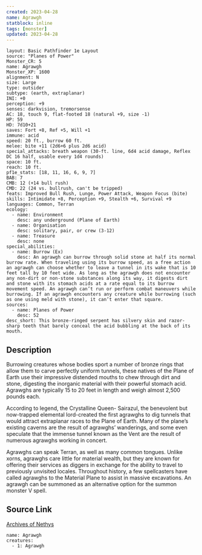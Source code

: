 ```yaml
---
created: 2023-04-28
name: Agrawgh
statblock: inline
tags: [monster]
updated: 2023-04-28
---
```

```statblock
layout: Basic Pathfinder 1e Layout
source: "Planes of Power"
Monster_CR: 5
name: Agrawgh
Monster_XP: 1600
alignment: N
size: Large
type: outsider
subtype: (earth, extraplanar)
INI: +0
perception: +9
senses: darkvision, tremorsense
AC: 18, touch 9, flat-footed 18 (natural +9, size -1)
HP: 59
HD: 7d10+21
saves: Fort +8, Ref +5, Will +1
immune: acid
speed: 20 ft., burrow 60 ft.
melee: bite +11 (2d6+6 plus 2d6 acid)
special_attacks: breath weapon (30-ft. line, 6d4 acid damage, Reflex DC 16 half, usable every 1d4 rounds)
space: 10 ft.
reach: 10 ft.
pf1e_stats: [18, 11, 16, 6, 9, 7]
BAB: 7
CMB: 12 (+14 bull rush)
CMD: 22 (24 vs. bullrush, can't be tripped)
feats: Improved Bull Rush, Lunge, Power Attack, Weapon Focus (bite)
skills: Intimidate +8, Perception +9, Stealth +6, Survival +9
languages: Common, Terran
ecology:
  - name: Environment
    desc: any underground (Plane of Earth)
  - name: Organisation
    desc: solitary, pair, or crew (3-12)
  - name: Treasure
    desc: none
special_abilities:
  - name: Burrow (Ex)
    desc: An agrawgh can burrow through solid stone at half its normal burrow rate. When traveling using its burrow speed, as a free action an agrawgh can choose whether to leave a tunnel in its wake that is 10 feet tall by 10 feet wide. As long as the agrawgh does not encounter any non-dirt or non-stone substances along its way, it digests dirt and stone with its stomach acids at a rate equal to its burrow movement speed. An agrawgh can’t run or perform combat maneuvers while burrowing. If an agrawgh encounters any creature while burrowing (such as one using meld with stone), it can’t enter that square.
sources:
  - name: Planes of Power
    desc: 52
desc_short: This bronze-ringed serpent has silvery skin and razor-sharp teeth that barely conceal the acid bubbling at the back of its mouth.
```
## Description
Burrowing creatures whose bodies sport a number of bronze rings that allow them to carve perfectly uniform tunnels, these natives of the Plane of Earth use their impressive distended mouths to chew through dirt and stone, digesting the inorganic material with their powerful stomach acid. Agrawghs are typically 15 to 20 feet in length and weigh almost 2,500 pounds each.

 According to legend, the Crystalline Queen- Sairazul, the benevolent but now-trapped elemental lord-created the first agrawghs to dig tunnels that would attract extraplanar races to the Plane of Earth. Many of the plane’s existing caverns are the result of agrawghs’ wanderings, and some even speculate that the immense tunnel known as the Vent are the result of numerous agrawghs working in concert.

 Agrawghs can speak Terran, as well as many common tongues. Unlike xorns, agrawghs care little for material wealth, but they are known for offering their services as diggers in exchange for the ability to travel to previously unvisited locales. Throughout history, a few spellcasters have called agrawghs to the Material Plane to assist in massive excavations. An agrawgh can be summoned as an alternative option for the summon monster V spell.
## Source Link
[Archives of Nethys](https://aonprd.com/MonsterDisplay.aspx?ItemName=Agrawgh)
```encounter-table
name: Agrawgh
creatures:
  - 1: Agrawgh
```
